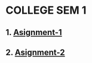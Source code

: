 # COLLEGE SEM 1

## 1. [Asignment-1](https://github.com/TarunRegmi/college-sem-1/tree/main/assignment-1)
## 2. [Asignment-2](https://github.com/TarunRegmi/college-sem-1/tree/main/assignment-2)
